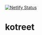 [![Netlify Status](https://api.netlify.com/api/v1/badges/efca7daf-b102-4fdb-9845-170fd1f522e9/deploy-status)](https://app.netlify.com/projects/kotreet/deploys)
# kotreet
